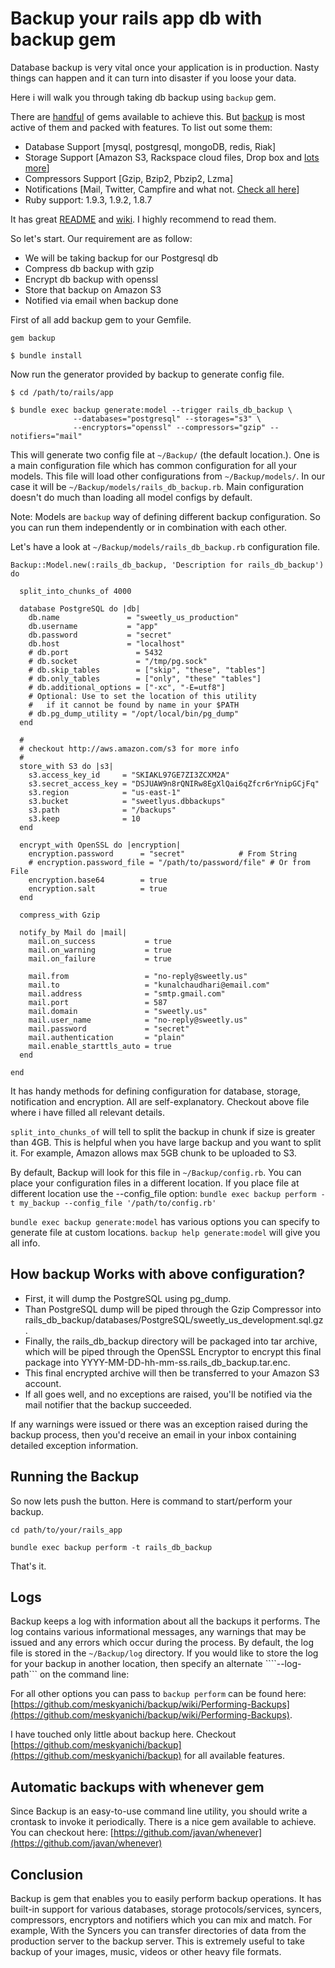 Backup your rails app db with backup gem
========================================
Database backup is very vital once your application is in production. Nasty things can happen and it can turn into disaster if you loose your data.

Here i will walk you through taking db backup using ```backup``` gem.

There are [handful](https://www.ruby-toolbox.com/categories/backups) of gems available to achieve this. But [backup](https://github.com/meskyanichi/backup) is most active of them and packed with features. To list out some them:

* Database Support [mysql, postgresql, mongoDB, redis, Riak]
* Storage Support [Amazon S3, Rackspace cloud files, Drop box and [lots more](https://github.com/meskyanichi/backup/wiki/Storages)]
* Compressors Support [Gzip, Bzip2, Pbzip2, Lzma]
* Notifications [Mail, Twitter, Campfire and what not. [Check all here](https://github.com/meskyanichi/backup/wiki/Notifiers)]
* Ruby support: 1.9.3, 1.9.2, 1.8.7

It has great [README](https://github.com/meskyanichi/backup#readme) and [wiki](https://github.com/meskyanichi/backup/wiki). I highly recommend to read them.


So let's start. Our requirement are as follow:

* We will be taking backup for our Postgresql db
* Compress db backup with gzip
* Encrypt db backup with openssl
* Store that backup on Amazon S3
* Notified via email when backup done

First of all add backup gem to your Gemfile.

```
gem backup
```
```
$ bundle install
```

Now run the generator provided by backup to generate config file.

```
$ cd /path/to/rails/app
```
```
$ bundle exec backup generate:model --trigger rails_db_backup \
              --databases="postgresql" --storages="s3" \
              --encryptors="openssl" --compressors="gzip" --notifiers="mail"
```

This will generate two config file at ```~/Backup/``` (the default location.). One is a main configuration file which has common configuration for all your models. This file will load other configurations from ```~/Backup/models/```. In our case it will be ```~/Backup/models/rails_db_backup.rb```. Main configuration doesn't do much than loading all model configs by default.

Note: Models are ```backup``` way of defining different backup configuration. So you can run them independently or in combination with each other. 

Let's have a look at ```~/Backup/models/rails_db_backup.rb``` configuration file. 

```
Backup::Model.new(:rails_db_backup, 'Description for rails_db_backup') do

  split_into_chunks_of 4000

  database PostgreSQL do |db|
    db.name               = "sweetly_us_production"
    db.username           = "app"
    db.password           = "secret"
    db.host               = "localhost"
    # db.port               = 5432
    # db.socket             = "/tmp/pg.sock"
    # db.skip_tables        = ["skip", "these", "tables"]
    # db.only_tables        = ["only", "these" "tables"]
    # db.additional_options = ["-xc", "-E=utf8"]
    # Optional: Use to set the location of this utility
    #   if it cannot be found by name in your $PATH
    # db.pg_dump_utility = "/opt/local/bin/pg_dump"
  end

  #
  # checkout http://aws.amazon.com/s3 for more info
  #
  store_with S3 do |s3|
    s3.access_key_id     = "SKIAKL97GE7ZI3ZCXM2A"
    s3.secret_access_key = "DSJUAW9n8rQNIRw8EgXlQai6qZfcr6rYnipGCjFq"
    s3.region            = "us-east-1"
    s3.bucket            = "sweetlyus.dbbackups" 
    s3.path              = "/backups"
    s3.keep              = 10
  end

  encrypt_with OpenSSL do |encryption|
    encryption.password      = "secret"            # From String
    # encryption.password_file = "/path/to/password/file" # Or from File
    encryption.base64        = true
    encryption.salt          = true
  end

  compress_with Gzip

  notify_by Mail do |mail|
    mail.on_success           = true
    mail.on_warning           = true
    mail.on_failure           = true

    mail.from                 = "no-reply@sweetly.us"
    mail.to                   = "kunalchaudhari@email.com"
    mail.address              = "smtp.gmail.com"
    mail.port                 = 587
    mail.domain               = "sweetly.us"
    mail.user_name            = "no-reply@sweetly.us"
    mail.password             = "secret"
    mail.authentication       = "plain"
    mail.enable_starttls_auto = true
  end

end
```

It has handy methods for defining configuration for database, storage, notification and encryption. All are self-explanatory. Checkout above file where i have filled all relevant details.

```split_into_chunks_of``` will tell to split the backup in chunk if size is greater than 4GB. This is helpful when you have large backup and you want to split it. For example, Amazon allows max 5GB chunk to be uploaded to S3.

By default, Backup will look for this file in ```~/Backup/config.rb```. You can place your configuration files in a different location. If you place file at different location use the --config_file option: ```bundle exec backup perform -t my_backup --config_file '/path/to/config.rb'```

```bundle exec backup generate:model``` has various options you can specify to generate file at custom locations. ```backup help generate:model``` will give you all info.

How backup Works with above configuration?
------------------------------------------

* First, it will dump the PostgreSQL using pg_dump.
* Than PostgreSQL dump will be piped through the Gzip Compressor into rails_db_backup/databases/PostgreSQL/sweetly_us_development.sql.gz. 
* Finally, the rails_db_backup directory will be packaged into tar archive, which will be piped through the OpenSSL Encryptor to encrypt this final package into YYYY-MM-DD-hh-mm-ss.rails_db_backup.tar.enc. 
* This final encrypted archive will then be transferred to your Amazon S3 account. 
* If all goes well, and no exceptions are raised, you'll be notified via the mail notifier that the backup succeeded. 

If any warnings were issued or there was an exception raised during the backup process, then you'd receive an email in your inbox containing detailed exception information.

Running the Backup
------------------

So now lets push the button. Here is command to start/perform your backup.

```
cd path/to/your/rails_app
```
```
bundle exec backup perform -t rails_db_backup
```

That's it.

Logs
----
Backup keeps a log with information about all the backups it performs. The log contains various informational messages, any warnings that may be issued and any errors which occur during the process. By default, the log file is stored in the ```~/Backup/log``` directory. If you would like to store the log for your backup in another location, then specify an alternate ````--log-path``` on the command line:

For all other options you can pass to ```backup perform``` can be found here: [https://github.com/meskyanichi/backup/wiki/Performing-Backups](https://github.com/meskyanichi/backup/wiki/Performing-Backups).

I have touched only little about backup here. Checkout [https://github.com/meskyanichi/backup](https://github.com/meskyanichi/backup) for all available features.

Automatic backups with whenever gem
-----------------------------------
Since Backup is an easy-to-use command line utility, you should write a crontask to invoke it periodically. There is a nice gem available to achieve. You can checkout here: [https://github.com/javan/whenever](https://github.com/javan/whenever)

Conclusion
----------
Backup is gem that enables you to easily perform backup operations. It has built-in support for various databases, storage protocols/services, syncers, compressors, encryptors and notifiers which you can mix and match. For example, With the Syncers you can transfer directories of data from the production server to the backup server. This is extremely useful to take backup of your images, music, videos or other heavy file formats.
